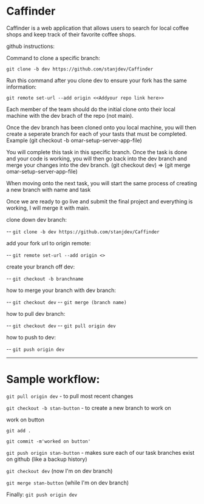# Caffinder
Caffinder is a web application that allows users to search for local coffee shops and keep track of their favorite coffee shops.

github instructions:

Command to clone a specific branch:

`git clone -b dev https://github.com/stanjdev/Caffinder`

Run this command after you clone dev to ensure your fork has
the same information:

`git remote set-url --add origin <<Addyour repo link here>>`

Each member of the team should do the initial clone onto their
local machine with the dev brach of the repo (not main).

Once the dev branch has been cloned onto you local machine, 
you will then create a seperate branch for each of your tasts
that must be completed. 
Example  (git checkout -b omar-setup-server-app-file)

You will complete this task in this specific branch. Once the
task is done and your code is working, you will then go back
into the dev branch and merge your changes into the dev branch.
(git checkout dev) => (git merge omar-setup-server-app-file)

When moving onto the next task, you will start the same process
of creating a new branch with name and task

Once we are ready to go live and submit the final project and 
everything is working, I will merge it with main.

clone down dev branch:

-- `git clone -b dev https://github.com/stanjdev/Caffinder`

add your fork url to origin remote:

-- `git remote set-url --add origin <>`

create your branch off dev:

-- `git checkout -b branchname`

how to merge your branch with dev branch:

-- `git checkout dev`
-- `git merge (branch name)`

how to pull dev branch:

-- `git checkout dev`
-- `git pull origin dev`

how to push to dev:

-- `git push origin dev`


--------

# Sample workflow: # 

`git pull origin dev` - to pull most recent changes

`git checkout -b stan-button` - to create a new branch to work on

work on button

`git add . `

`git commit -m'worked on button'`

`git push origin stan-button` - makes sure each of our task branches exist on github (like a backup history)

`git checkout dev` (now I'm on dev branch)

`git merge stan-button` (while I'm on dev branch)

Finally: `git push origin dev`
